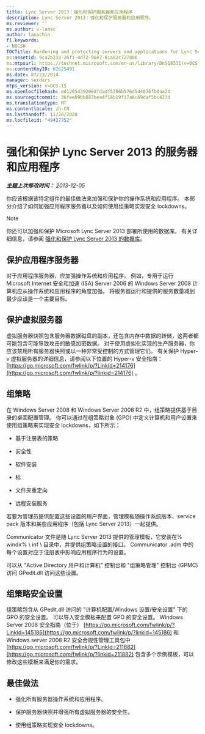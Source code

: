 ```yaml
---
title: Lync Server 2013：强化和保护服务器和应用程序
description: Lync Server 2013：强化和保护服务器和应用程序。
ms.reviewer: ''
ms.author: v-lanac
author: lanachin
f1.keywords:
- NOCSH
TOCTitle: Hardening and protecting servers and applications for Lync Server 2013
ms:assetid: 9ca2b233-26f1-4d72-96e7-81a82c727806
ms:mtpsurl: https://technet.microsoft.com/en-us/library/Dn518331(v=OCS.15)
ms:contentKeyID: 62625491
ms.date: 07/23/2014
manager: serdars
mtps_version: v=OCS.15
ms.openlocfilehash: ed1205439208dfdadf5396b976d5d4876fb0aa24
ms.sourcegitcommit: 36fee89bb887bea4f18b19f17a8c69daf5bc423d
ms.translationtype: MT
ms.contentlocale: zh-CN
ms.lasthandoff: 11/26/2020
ms.locfileid: "49427752"
---
```

# <a name="hardening-and-protecting-servers-and-applications-for-lync-server-2013"></a>强化和保护 Lync Server 2013 的服务器和应用程序

<div data-xmlns="http://www.w3.org/1999/xhtml">

<div class="topic" data-xmlns="http://www.w3.org/1999/xhtml" data-msxsl="urn:schemas-microsoft-com:xslt" data-cs="https://msdn.microsoft.com/">

<div data-asp="https://msdn2.microsoft.com/asp">



</div>

<div id="mainSection">

<div id="mainBody">

<span> </span>

_**主题上次修改时间：** 2013-12-05_

你应该根据该特定组件的最佳做法来加强和保护你的操作系统和应用程序。 本部分介绍了如何加强应用程序服务器以及如何使用组策略实现安全 lockdowns。

<div>


> [!NOTE]  
> 你还可以加强和保护 Microsoft Lync Server 2013 部署所使用的数据库。 有关详细信息，请参阅 <A href="lync-server-2013-hardening-and-protecting-databases.md">强化和保护 Lync Server 2013 的数据库</A>。



</div>

<div>

## <a name="securing-application-servers"></a>保护应用程序服务器

对于应用程序服务器，应加强操作系统和应用程序。 例如，专用于运行 Microsoft Internet 安全和加速 (ISA) Server 2006 的 Windows Server 2008 计算机应从操作系统和应用程序的角度加强。 将服务器运行和提供的服务数量减到最少应该是一个主要目标。

</div>

<div>

## <a name="securing-virtual-servers"></a>保护虚拟服务器

虚拟服务器快照包含服务器数据磁盘的副本，还包含内存中数据的转储，这两者都可能包含可能导致攻击的敏感加密数据。 对于使用虚拟化实现的生产服务器，你应该禁用所有服务器快照或以一种非常受控制的方式管理它们。 有关保护 Hyper-v 虚拟服务器的详细信息，请参阅以下位置的 Hyper-v 安全指南： [https://go.microsoft.com/fwlink/p/?LinkId=214176](https://go.microsoft.com/fwlink/p/?linkid=214176) 。

</div>

<div>

## <a name="group-policy"></a>组策略

在 Windows Server 2008 和 Windows Server 2008 R2 中，组策略提供基于目录的桌面配置管理。 你可以通过在组策略对象 (GPO) 中定义计算机和用户设置来使用组策略来实现安全 lockdowns，如下所示：

  - 基于注册表的策略

  - 安全性

  - 软件安装

  - 标

  - 文件夹重定向

  - 远程安装服务

若要为管理员提供配置这些设置的用户界面，管理模板随操作系统版本、service pack 版本和某些应用程序（包括 Lync Server 2013）一起提供。

Communicator 文件是随 Lync Server 2013 提供的管理模板，它安装在% windir% \\ inf \\ 目录中，并提供组策略设置的接口。 Communicator .adm 中的每个设置对应于注册表中影响应用程序行为的设置。

可以从 "Active Directory 用户和计算机" 控制台和 "组策略管理" 控制台 (GPMC) 访问 GPedit.dll 访问这些设置。

</div>

<div>

## <a name="group-policy-security-settings"></a>组策略安全设置

组策略包含从 GPedit.dll 访问的 "计算机配置/Windows 设置/安全设置" 下的 GPO 的安全设置。 可以导入安全模板来配置 GPO 的安全设置。 Windows Server 2008 安全指南（位于） [https://go.microsoft.com/fwlink/p/?LinkId=145186](https://go.microsoft.com/fwlink/p/?linkid=145186) 和 Windows server 2008 R2 安全合规性管理工具包中 [https://go.microsoft.com/fwlink/p/?LinkId=211882](https://go.microsoft.com/fwlink/p/?linkid=211882) 包含多个示例模板，可以修改这些模板来满足你的需求。

</div>

<div>

## <a name="best-practices"></a>最佳做法

  - 强化所有服务器操作系统和应用程序。

  - 保护服务器快照并增强所有虚拟服务器的安全性。

  - 使用组策略实现安全 lockdowns。

</div>

</div>

<span> </span>

</div>

</div>

</div>

